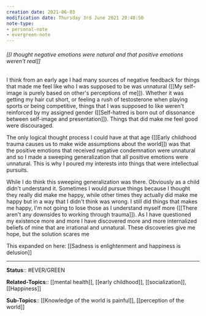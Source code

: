 ```yaml
---
creation date: 2021-06-03
modification date: Thursday 3rd June 2021 20:48:50
note-type: 
- personal-note
- evergreen-note
---
```


###### [[I thought negative emotions were natural and that positive emotions weren't real]]

I think from an early age I had many sources of negative feedback for things that made me feel like who I was supposed to be was unnatural ([[My self-image is purely based on other's perceptions of me]]). Whether it was getting my hair cut short, or feeling a rush of testosterone when playing sports or being competitive, things that I was supposed to like weren't reinforced by my assigned gender ([[Self-hatred is born out of dissonance between self-image and presentation]]). Things that did make me feel good were discouraged. 

The only logical thought process I could have at that age ([[Early childhood trauma causes us to make wide assumptions about the world]]) was that the positive emotions that received negative condemnation were unnatural and so I made a sweeping generalization that all positive emotions were unnatural. This is why I poured my interests into things that were intellectual pursuits. 

While I do think this sweeping generalization was there. Obviously as a child didn't understand it. Sometimes I would pursue things because I thought they really did make me happy, while other times they actually did make me happy but in a way that I didn't think was wrong. I still did things that makes me happy, I'm not going to lose those as I understand myself more ([[There aren't any downsides to working through trauma]]). As I have questioned my existence more and more I have discovered more and more internalized beliefs of mine that are irrational and unnatural. These discoveries give me hope, but the solution scares me

This expanded on here: [[Sadness is enlightenment and happiness is delusion]]

---
**Status**:: #EVER/GREEN 

**Related-Topics**:: [[mental health]], [[early childhood]], [[socialization]], [[Happiness]]
	
**Sub-Topics**:: [[Knowledge of the world is painful]], [[perception of the world]]
	

